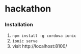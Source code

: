 # hackathon


### Installation

1. <code>npm install -g cordova ionic</code>
2. <code>ionic serve</code>
3. visit http://localhost:8100/
